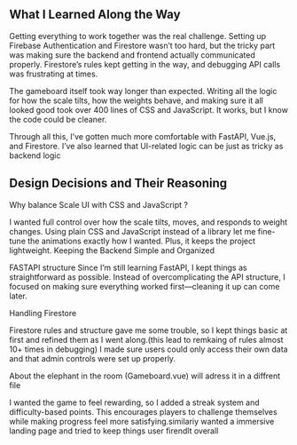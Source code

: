 ## What I Learned Along the Way
Getting everything to work together was the real challenge. Setting up Firebase Authentication and Firestore wasn’t too hard, but the tricky part was making sure the backend and frontend actually communicated properly. Firestore’s rules kept getting in the way, and debugging API calls was frustrating at times.

The gameboard itself took way longer than expected. Writing all the logic for how the scale tilts, how the weights behave, and making sure it all looked good took over 400 lines of CSS and JavaScript. It works, but I know the code could be cleaner.

Through all this, I’ve gotten much more comfortable with FastAPI, Vue.js, and Firestore. I’ve also learned that UI-related logic can be just as tricky as backend logic


## Design Decisions and Their Reasoning
Why balance Scale UI with CSS and JavaScript ?

I wanted full control over how the scale tilts, moves, and responds to weight changes. Using plain CSS and JavaScript instead of a library let me fine-tune the animations exactly how I wanted. Plus, it keeps the project lightweight.
Keeping the Backend Simple and Organized

FASTAPI structure 
Since I’m still learning FastAPI, I kept things as straightforward as possible. Instead of overcomplicating the API structure, I focused on making sure everything worked first—cleaning it up can come later.

Handling Firestore 

Firestore rules and structure gave me some trouble, so I kept things basic at first and refined them as I went along.(this lead to remkaing of rules almost 10+ times in debugging) I made sure users could only access their own data and that admin controls were set up properly.

About the elephant in the room (Gameboard.vue) will adress it in a diffrent file

I wanted the game to feel rewarding, so I added a streak system and difficulty-based points. This encourages players to challenge themselves while making progress feel more satisfying.similariy wanted a immersive landing page and tried to keep things user firendlt overall